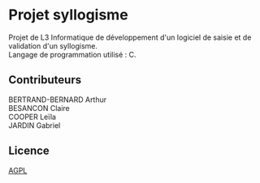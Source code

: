 # Projet syllogisme

Projet de L3 Informatique de développement d'un logiciel de saisie et de validation d'un syllogisme.\
Langage de programmation utilisé : C.


## Contributeurs

BERTRAND-BERNARD Arthur\
BESANCON Claire\
COOPER Leïla\
JARDIN Gabriel

## Licence

[AGPL](https://choosealicense.com/licenses/agpl-3.0/)


